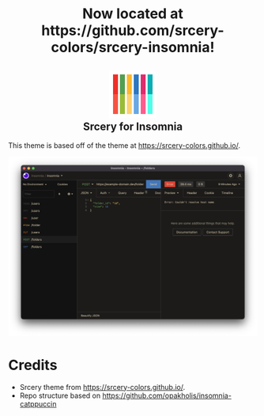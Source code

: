 <h1 align="center">Now located at https://github.com/srcery-colors/srcery-insomnia!</h1>

<h2 align="center">
  <img src="https://raw.githubusercontent.com/milogert/insomnia-plugin-theme-srcery/master/assets/icon-48x48.svg" />
  <div>Srcery for Insomnia</div>
</h2>

This theme is based off of the theme at https://srcery-colors.github.io/.

<p align="center">
  <img src="https://raw.githubusercontent.com/milogert/insomnia-plugin-theme-srcery/master/assets/screenshot.png" />
</p>

# Credits

- Srcery theme from https://srcery-colors.github.io/.
- Repo structure based on https://github.com/opakholis/insomnia-catppuccin
